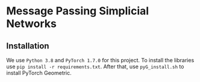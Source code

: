 # Message Passing Simplicial Networks

## Installation

We use `Python 3.8` and `PyTorch 1.7.0` for this project. 
To install the libraries use `pip install -r requirements.txt`. 
After that, use `pyG_install.sh` to install PyTorch Geometric.